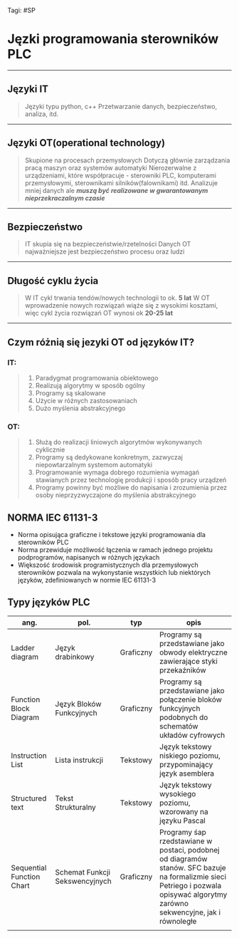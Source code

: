 Tagi: #SP
# Jęzki programowania sterowników PLC
---
## Języki IT
> Języki typu python, c++
> Przetwarzanie danych, bezpieczeństwo, analiza, itd.
---
## Języki OT(operational technology)
> Skupione na procesach przemysłowych
> Dotyczą głównie zarządzania pracą maszyn oraz systemów automatyki
> Nierozerwalne z urządzeniami, które współpracuje - sterowniki PLC, komputerami przemysłowymi, sterownikami silników(falownikami) itd.
> Analizuje mniej danych ale ***muszą być realizowane w gwarantowanym nieprzekraczalnym czasie***
---
## Bezpieczeństwo
> IT skupia się na bezpieczeństwie/rzetelności Danych
> OT najważniejsze jest bezpieczeństwo procesu oraz ludzi
---
## Długość cyklu życia
> W IT cykl trwania tendów/nowych technologii to ok. **5 lat**
> W OT wprowadzenie nowych rozwiązań wiąże się z wysokimi kosztami, więc cykl życia rozwiązań OT wynosi ok **20-25 lat**
---
## Czym różnią się jezyki OT od języków IT?
### IT:
>1. Paradygmat programowania obiektowego
>2. Realizują algorytmy w sposób ogólny
>3. Programy są skalowane
>4. Użycie w różnych zastosowaniach
>5. Dużo myślenia abstrakcyjnego

### OT:
>1. Służą do realizacji liniowych algorytmów wykonywanych cyklicznie
>2. Programy są dedykowane konkretnym, zazwyczaj niepowtarzalnym systemom automatyki
>3. Programowanie wymaga dobrego rozumienia wymagań stawianych przez technologię produkcji i sposób pracy urządzeń
>4. Programy powinny być możliwe do napisania i zrozumienia przez osoby nieprzyzwyczajone do myślenia abstrakcyjnego

## NORMA IEC 61131-3
- Norma opisująca graficzne i tekstowe języki programowania dla sterowników PLC
- Norma przewiduje możliwość łączenia w ramach jednego projektu podprogramów, napisanych w różnych językach
- Większość środowisk programistycznych dla przemysłowych sterowników pozwala na wykonystanie wszystkich lub niektórych języków, zdefiniowanych w normie IEC 61131-3

## Typy języków PLC

| ang.                      | pol.                           | typ       | opis                                                                                                                                                                           |
| ------------------------- | ------------------------------ | --------- | ------------------------------------------------------------------------------------------------------------------------------------------------------------------------------ |
| Ladder diagram            | Język drabinkowy               | Graficzny | Programy są przedstawiane jako obwody elektryczne zawierające styki przekaźników                                                                                               |
| Function Block Diagram    | Język Bloków Funkcyjnych       | Graficzny | Programy są przedstawiane jako połączenie bloków funkcyjnych podobnych do schematów układów cyfrowych                                                                          |
| Instruction List          | Lista instrukcji               | Tekstowy  | Język tekstowy niskiego poziomu, przypominający język asemblera                                                                                                                |
| Structured text           | Tekst Strukturalny             | Tekstowy  | Język tekstowy wysokiego poziomu, wzorowany na języku Pascal                                                                                                                   |
| Sequential Function Chart | Schemat Funkcji Sekswencyjnych | Graficzny | Programy śap rzedstawiane w postaci, podobnej od diagramów stanów. SFC bazuje na formalizmie sieci Petriego i pozwala opisywać algorytmy zarówno sekwencyjne, jak i równoległe |
|                           |                                |           |                                                                                                                                                                                |